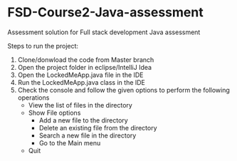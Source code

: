 # FSD-Course2-Java-assessment
Assessment solution for Full stack development Java assessment


Steps to run the project:
1. Clone/donwload the code from Master branch
2. Open the project folder in eclipse/IntelliJ Idea
3. Open the LockedMeApp.java file in the IDE
4. Run the LockedMeApp.java class in the IDE
5. Check the console and follow the given options to perform the following operations
    - View the list of files in the directory
    - Show File options
      - Add a new file to the directory
      - Delete an existing file from the directory
      - Search a new file in the directory
      - Go to the Main menu
    - Quit
